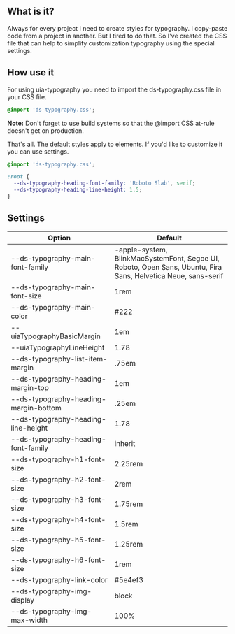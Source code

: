 
## What is it?
Always for every project I need to create styles for typography. I copy-paste code from a project in another. But I tired to do that. So I've created the CSS file that can help to simplify customization typography using the special settings.

## How use it
For using uia-typography you need to import the ds-typography.css file in your CSS file.
```css
@import 'ds-typography.css';
```
**Note:** Don't forget to use build systems so that the @import CSS at-rule doesn't get on production.

That's all. The default styles apply to elements. If you'd like to customize it you can use settings.
```css
@import 'ds-typography.css';

:root {
  --ds-typography-heading-font-family: 'Roboto Slab', serif;
  --ds-typography-heading-line-height: 1.5;
}
```
## Settings

| Option | Default |
| ----- | ----- |
| --ds-typography-main-font-family | -apple-system, BlinkMacSystemFont, Segoe UI, Roboto, Open Sans, Ubuntu, Fira Sans, Helvetica Neue, sans-serif |
| --ds-typography-main-font-size | 1rem |
| --ds-typography-main-color | #222 |
| --uiaTypographyBasicMargin | 1em |
| --uiaTypographyLineHeight | 1.78 |
| --ds-typography-list-item-margin | .75em |
| --ds-typography-heading-margin-top | 1em |
| --ds-typography-heading-margin-bottom | .25em |
| --ds-typography-heading-line-height | 1.78 |
| --ds-typography-heading-font-family | inherit |
| --ds-typography-h1-font-size | 2.25rem |
| --ds-typography-h2-font-size | 2rem |
| --ds-typography-h3-font-size | 1.75rem |
| --ds-typography-h4-font-size | 1.5rem |
| --ds-typography-h5-font-size | 1.25rem |
| --ds-typography-h6-font-size | 1rem |
| --ds-typography-link-color | #5e4ef3 |
| --ds-typography-img-display | block |
| --ds-typography-img-max-width | 100% |
